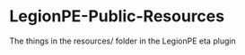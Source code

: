 LegionPE-Public-Resources
=========================

The things in the resources/ folder in the LegionPE eta plugin
